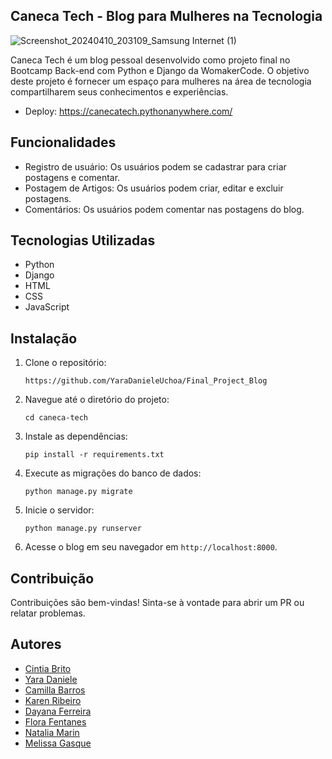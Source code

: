## Caneca Tech - Blog para Mulheres na Tecnologia

![Screenshot_20240410_203109_Samsung Internet (1)](https://github.com/YaraDanieleUchoa/Final_Project_Blog/assets/162499262/1e859737-36eb-452d-bbf2-6726ab4506ef)


Caneca Tech é um blog pessoal desenvolvido como projeto final no Bootcamp Back-end com Python e Django da WomakerCode. O objetivo deste projeto é fornecer um espaço para mulheres na área de tecnologia compartilharem seus conhecimentos e experiências.

- Deploy: https://canecatech.pythonanywhere.com/

## Funcionalidades

- Registro de usuário: Os usuários podem se cadastrar para criar postagens e comentar.
- Postagem de Artigos: Os usuários podem criar, editar e excluir postagens.
- Comentários: Os usuários podem comentar nas postagens do blog.

## Tecnologias Utilizadas

- Python
- Django
- HTML
- CSS
- JavaScript

## Instalação

1. Clone o repositório:

   ```
   https://github.com/YaraDanieleUchoa/Final_Project_Blog
   ```

2. Navegue até o diretório do projeto:

   ```
   cd caneca-tech
   ```

3. Instale as dependências:

   ```
   pip install -r requirements.txt
   ```

4. Execute as migrações do banco de dados:

   ```
   python manage.py migrate
   ```

5. Inicie o servidor:

   ```
   python manage.py runserver
   ```

6. Acesse o blog em seu navegador em `http://localhost:8000`.

## Contribuição

Contribuições são bem-vindas! Sinta-se à vontade para abrir um PR ou relatar problemas.

## Autores
- [Cintia Brito](https://github.com/CinBrito)
- [Yara Daniele](https://github.com/YaraDanieleUchoa)
- [Camilla Barros](https://github.com/cabarros3)
- [Karen Ribeiro](https://github.com/karenribeiro7)
- [Dayana Ferreira](https://github.com/Dayanaferrer)
- [Flora Fentanes](https://github.com/Florafb)
- [Natalia Marin](https://github.com/NaHaze)
- [Melissa Gasque](https://github.com/MelissaGasque)


